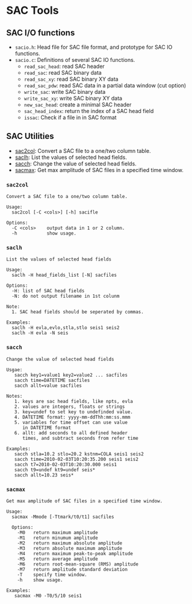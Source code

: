 # SAC Tools

## SAC I/O functions

- `sacio.h`: Head file for SAC file format, and prototype for SAC IO functions.
- `sacio.c`: Definitions of several SAC IO functions.
  - `read_sac_head`: read SAC header
  - `read_sac`: read SAC binary data
  - `read_sac_xy`: read SAC binary XY data
  - `read_sac_pdw`: read SAC data in a partial data window (cut option)
  - `write_sac`: write SAC binary data
  - `write_sac_xy`: write SAC binary XY data
  - `new_sac_head`: create a minimal SAC header
  - `sac_head_index`: return the index of a SAC head field
  - `issac`: Check if a file in in SAC format

## SAC Utilities

- [sac2col](#sac2col): Convert a SAC file to a one/two column table.
- [saclh](#saclh): List the values of selected head fields.
- [sacch](#sacch): Change the value of selected head fields.
- [sacmax](#sacmax): Get max amplitude of SAC files in a specified time window.

### `sac2col`


```
Convert a SAC file to a one/two column table.

Usage:
  sac2col [-C <cols>] [-h] sacifle

Options:
  -C <cols>    output data in 1 or 2 column.
  -h           show usage.
```

### `saclh`

```
List the values of selected head fields

Usage:
  saclh -H head_fields_list [-N] sacfiles

Options:
  -H: list of SAC head fields
  -N: do not output filename in 1st colunm

Note:
  1. SAC head fields should be seperated by commas.

Examples:
  saclh -H evla,evlo,stla,stlo seis1 seis2
  saclh -H evla -N seis
```

### `sacch`

```
Change the value of selected head fields

Usgae:
   sacch key1=value1 key2=value2 ... sacfiles
   sacch time=DATETIME sacfiles
   sacch allt=value sacfiles

Notes:
   1. keys are sac head fields, like npts, evla
   2. values are integers, floats or strings
   3. key=undef to set key to undefinded value.
   4. DATETIME format: yyyy-mm-ddThh:mm:ss.mmm
   5. variables for time offset can use value
      in DATETIME format
   6. allt: add seconds to all defined header
      times, and subtract seconds from refer time

Examples:
   sacch stla=10.2 stlo=20.2 kstnm=COLA seis1 seis2
   sacch time=2010-02-03T10:20:35.200 seis1 seis2
   sacch t7=2010-02-03T10:20:30.000 seis1
   sacch t9=undef kt9=undef seis*
   sacch allt=10.23 seis*
```

### `sacmax`

```
Get max amplitude of SAC files in a specified time window.

Usage:
  sacmax -Mmode [-Ttmark/t0/t1] sacfiles

  Options:
    -M0   return maximum amplitude
    -M1   return minumum amplitude
    -M2   return maximum absolute amplitude
    -M3   return absolute maximum amplitude
    -M4   return maximum peak-to-peak amplitude
    -M5   return average amplitude
    -M6   return root-mean-square (RMS) amplitude
    -M7   return amplitude standard deviation
    -T    specify time window.
    -h    show usage.

Examples:
   sacmax -M0 -T0/5/10 seis1
```
